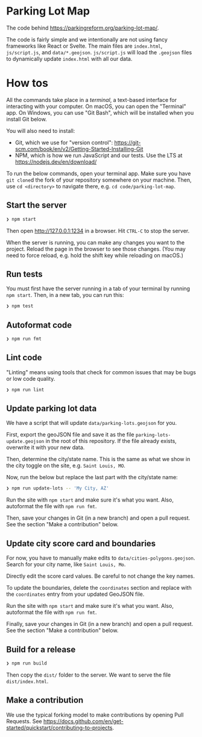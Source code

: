 # Parking Lot Map

The code behind https://parkingreform.org/parking-lot-map/.

The code is fairly simple and we intentionally are not using fancy frameworks like React or Svelte. The main files are `index.html`, `js/script.js`, and `data/*.geojson`. `js/script.js` will load the `.geojson` files to dynamically update `index.html` with all our data.

# How tos

All the commands take place in a _terminal_, a text-based interface for interacting with your computer. On macOS, you can open the "Terminal" app. On Windows, you can use "Git Bash", which will be installed when you install Git below. 

You will also need to install:

* Git, which we use for "version control": https://git-scm.com/book/en/v2/Getting-Started-Installing-Git
* NPM, which is how we run JavaScript and our tests. Use the LTS at https://nodejs.dev/en/download/

To run the below commands, open your terminal app. Make sure you have `git clone`d the fork of your repository somewhere on your machine. Then, use `cd <directory>` to navigate there, e.g. `cd code/parking-lot-map`.

## Start the server

```bash
❯ npm start
```

Then open http://127.0.0.1:1234 in a browser. Hit `CTRL-C` to stop the server.

When the server is running, you can make any changes you want to the project. Reload the page in the browser to see those changes. (You may need to force reload, e.g. hold the shift key while reloading on macOS.)

## Run tests

You must first have the server running in a tab of your terminal by running `npm start`. Then, in a new tab, you can run this:

```bash
❯ npm test
```

## Autoformat code

```bash
❯ npm run fmt
```

## Lint code

"Linting" means using tools that check for common issues that may be bugs or low code quality.

```bash
❯ npm run lint
```

## Update parking lot data

We have a script that will update `data/parking-lots.geojson` for you.

First, export the geoJSON file and save it as the file `parking-lots-update.geojson`  in the root of this repository. If the file already exists, overwrite it with your new data.

Then, determine the city/state name. This is the same as what we show in the city toggle on the site, e.g. `Saint Louis, MO`.

Now, run the below but replace the last part with the city/state name:

```bash
❯ npm run update-lots -- 'My City, AZ'
```

Run the site with `npm start` and make sure it's what you want. Also, autoformat the file with `npm run fmt`.

Then, save your changes in Git (in a new branch) and open a pull request. See the section "Make a contribution" below.

## Update city score card and boundaries

For now, you have to manually make edits to `data/cities-polygons.geojson`. Search for your city name, like `Saint Louis, Mo`. 

Directly edit the score card values. Be careful to not change the key names.

To update the boundaries, delete the `coordinates` section and replace with the `coordinates` entry from your updated GeoJSON file.

Run the site with `npm start` and make sure it's what you want. Also, autoformat the file with `npm run fmt`.

Finally, save your changes in Git (in a new branch) and open a pull request. See the section "Make a contribution" below.

## Build for a release

```bash
❯ npm run build
```

Then copy the `dist/` folder to the server. We want to serve the file `dist/index.html`.

## Make a contribution

We use the typical forking model to make contributions by opening Pull Requests. See https://docs.github.com/en/get-started/quickstart/contributing-to-projects.
